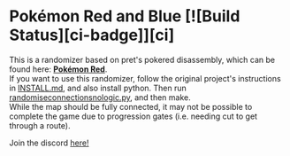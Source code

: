 # Pokémon Red and Blue [![Build Status][ci-badge]][ci]

This is a randomizer based on pret's pokered disassembly, which can be found here: [**Pokémon Red**](https://github.com/pret/pokered).\
If you want to use this randomizer, follow the original project's instructions in [INSTALL.md](INSTALL.md), and also install python. Then run [randomiseconnectionsnologic.py](python-rando/randomiseconnectionsnologic.py), and then make.\
While the map should be fully connected, it may not be possible to complete the game due to progression gates (i.e. needing cut to get through a route).

Join the discord [here!](https://discord.gg/JSNzzQMUnJ)